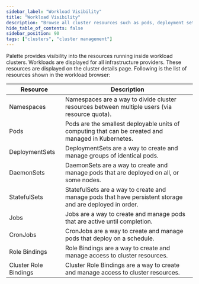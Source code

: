 ```yaml
---
sidebar_label: "Workload Visibility"
title: "Workload Visibility"
description: "Browse all cluster resources such as pods, deployment sets, etc."
hide_table_of_contents: false
sidebar_position: 90
tags: ["clusters", "cluster management"]
---
```


Palette provides visibility into the resources running inside workload clusters. Workloads are displayed for all
infrastructure providers. These resources are displayed on the cluster details page. Following is the list of resources
shown in the workload browser:

| **Resource**          | **Description**                                                                                          |
| --------------------- | -------------------------------------------------------------------------------------------------------- |
| Namespaces            | Namespaces are a way to divide cluster resources between multiple users (via resource quota).            |
| Pods                  | Pods are the smallest deployable units of computing that can be created and managed in Kubernetes.       |
| DeploymentSets        | DeploymentSets are a way to create and manage groups of identical pods.                                  |
| DaemonSets            | DaemonSets are a way to create and manage pods that are deployed on all, or some nodes.                  |
| StatefulSets          | StatefulSets are a way to create and manage pods that have persistent storage and are deployed in order. |
| Jobs                  | Jobs are a way to create and manage pods that are active until completion.                               |
| CronJobs              | CronJobs are a way to create and manage pods that deploy on a schedule.                                  |
| Role Bindings         | Role Bindings are a way to create and manage access to cluster resources.                                |
| Cluster Role Bindings | Cluster Role Bindings are a way to create and manage access to cluster resources.                        |
